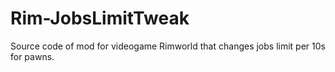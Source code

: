 # Rim-JobsLimitTweak

Source code of mod for videogame Rimworld that changes jobs limit per 10s for pawns.